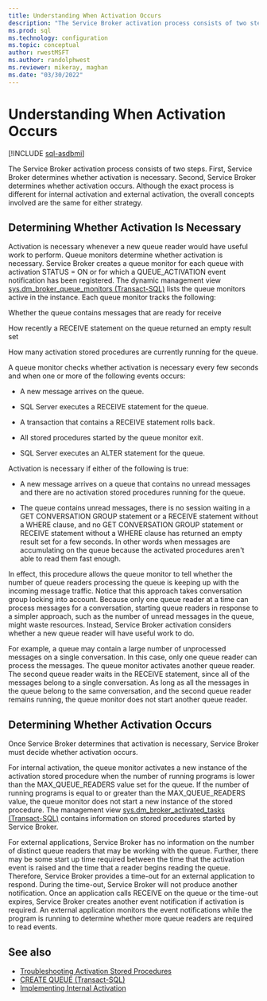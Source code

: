 ```yaml
---
title: Understanding When Activation Occurs
description: "The Service Broker activation process consists of two steps. First, Service Broker determines whether activation is necessary."
ms.prod: sql
ms.technology: configuration
ms.topic: conceptual
author: rwestMSFT
ms.author: randolphwest
ms.reviewer: mikeray, maghan
ms.date: "03/30/2022"
---
```


# Understanding When Activation Occurs

[!INCLUDE [sql-asdbmi](../../includes/applies-to-version/sql-asdbmi.md)]

The Service Broker activation process consists of two steps. First, Service Broker determines whether activation is necessary. Second, Service Broker determines whether activation occurs. Although the exact process is different for internal activation and external activation, the overall concepts involved are the same for either strategy.

## Determining Whether Activation Is Necessary

Activation is necessary whenever a new queue reader would have useful work to perform. Queue monitors determine whether activation is necessary. Service Broker creates a queue monitor for each queue with activation STATUS = ON or for which a QUEUE_ACTIVATION event notification has been registered. The dynamic management view [sys.dm_broker_queue_monitors (Transact-SQL)](../../relational-databases/system-dynamic-management-views/sys-dm-broker-queue-monitors-transact-sql.md) lists the queue monitors active in the instance. Each queue monitor tracks the following:

Whether the queue contains messages that are ready for receive

How recently a RECEIVE statement on the queue returned an empty result set

How many activation stored procedures are currently running for the queue.

A queue monitor checks whether activation is necessary every few seconds and when one or more of the following events occurs:

- A new message arrives on the queue.

- SQL Server executes a RECEIVE statement for the queue.

- A transaction that contains a RECEIVE statement rolls back.

- All stored procedures started by the queue monitor exit.

- SQL Server executes an ALTER statement for the queue.

Activation is necessary if either of the following is true:

- A new message arrives on a queue that contains no unread messages and there are no activation stored procedures running for the queue.

- The queue contains unread messages, there is no session waiting in a GET CONVERSATION GROUP statement or a RECEIVE statement without a WHERE clause, and no GET CONVERSATION GROUP statement or RECEIVE statement without a WHERE clause has returned an empty result set for a few seconds. In other words when messages are accumulating on the queue because the activated procedures aren't able to read them fast enough.

In effect, this procedure allows the queue monitor to tell whether the number of queue readers processing the queue is keeping up with the incoming message traffic. Notice that this approach takes conversation group locking into account. Because only one queue reader at a time can process messages for a conversation, starting queue readers in response to a simpler approach, such as the number of unread messages in the queue, might waste resources. Instead, Service Broker activation considers whether a new queue reader will have useful work to do.

For example, a queue may contain a large number of unprocessed messages on a single conversation. In this case, only one queue reader can process the messages. The queue monitor activates another queue reader. The second queue reader waits in the RECEIVE statement, since all of the messages belong to a single conversation. As long as all the messages in the queue belong to the same conversation, and the second queue reader remains running, the queue monitor does not start another queue reader.

## Determining Whether Activation Occurs

Once Service Broker determines that activation is necessary, Service Broker must decide whether activation occurs.

For internal activation, the queue monitor activates a new instance of the activation stored procedure when the number of running programs is lower than the MAX_QUEUE_READERS value set for the queue. If the number of running programs is equal to or greater than the MAX_QUEUE_READERS value, the queue monitor does not start a new instance of the stored procedure. The management view [sys.dm_broker_activated_tasks (Transact-SQL)](../../relational-databases/system-dynamic-management-views/sys-dm-broker-activated-tasks-transact-sql.md) contains information on stored procedures started by Service Broker.

For external applications, Service Broker has no information on the number of distinct queue readers that may be working with the queue. Further, there may be some start up time required between the time that the activation event is raised and the time that a reader begins reading the queue. Therefore, Service Broker provides a time-out for an external application to respond. During the time-out, Service Broker will not produce another notification. Once an application calls RECEIVE on the queue or the time-out expires, Service Broker creates another event notification if activation is required. An external application monitors the event notifications while the program is running to determine whether more queue readers are required to read events.

## See also

- [Troubleshooting Activation Stored Procedures](troubleshooting-activation-stored-procedures.md)
- [CREATE QUEUE (Transact-SQL)](../../t-sql/statements/create-queue-transact-sql.md)
- [Implementing Internal Activation](implementing-internal-activation.md)
